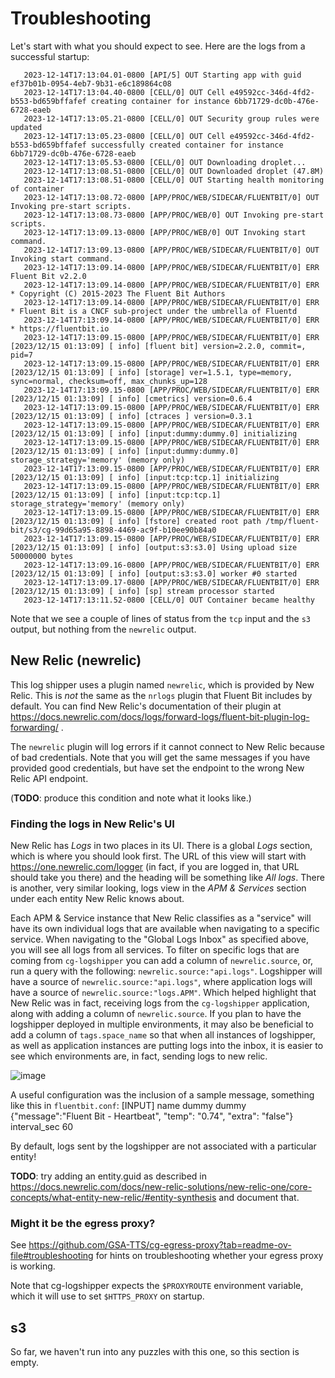 # Troubleshooting

Let's start with what you should expect to see. Here are the logs from a successful startup:

```
   2023-12-14T17:13:04.01-0800 [API/5] OUT Starting app with guid ef37b01b-0954-4eb7-9b31-e6c189864c08
   2023-12-14T17:13:04.40-0800 [CELL/0] OUT Cell e49592cc-346d-4fd2-b553-bd659bffafef creating container for instance 6bb71729-dc0b-476e-6728-eaeb
   2023-12-14T17:13:05.21-0800 [CELL/0] OUT Security group rules were updated
   2023-12-14T17:13:05.23-0800 [CELL/0] OUT Cell e49592cc-346d-4fd2-b553-bd659bffafef successfully created container for instance 6bb71729-dc0b-476e-6728-eaeb
   2023-12-14T17:13:05.53-0800 [CELL/0] OUT Downloading droplet...
   2023-12-14T17:13:08.51-0800 [CELL/0] OUT Downloaded droplet (47.8M)
   2023-12-14T17:13:08.51-0800 [CELL/0] OUT Starting health monitoring of container
   2023-12-14T17:13:08.72-0800 [APP/PROC/WEB/SIDECAR/FLUENTBIT/0] OUT Invoking pre-start scripts.
   2023-12-14T17:13:08.73-0800 [APP/PROC/WEB/0] OUT Invoking pre-start scripts.
   2023-12-14T17:13:09.13-0800 [APP/PROC/WEB/0] OUT Invoking start command.
   2023-12-14T17:13:09.13-0800 [APP/PROC/WEB/SIDECAR/FLUENTBIT/0] OUT Invoking start command.
   2023-12-14T17:13:09.14-0800 [APP/PROC/WEB/SIDECAR/FLUENTBIT/0] ERR Fluent Bit v2.2.0
   2023-12-14T17:13:09.14-0800 [APP/PROC/WEB/SIDECAR/FLUENTBIT/0] ERR * Copyright (C) 2015-2023 The Fluent Bit Authors
   2023-12-14T17:13:09.14-0800 [APP/PROC/WEB/SIDECAR/FLUENTBIT/0] ERR * Fluent Bit is a CNCF sub-project under the umbrella of Fluentd
   2023-12-14T17:13:09.14-0800 [APP/PROC/WEB/SIDECAR/FLUENTBIT/0] ERR * https://fluentbit.io
   2023-12-14T17:13:09.15-0800 [APP/PROC/WEB/SIDECAR/FLUENTBIT/0] ERR [2023/12/15 01:13:09] [ info] [fluent bit] version=2.2.0, commit=, pid=7
   2023-12-14T17:13:09.15-0800 [APP/PROC/WEB/SIDECAR/FLUENTBIT/0] ERR [2023/12/15 01:13:09] [ info] [storage] ver=1.5.1, type=memory, sync=normal, checksum=off, max_chunks_up=128
   2023-12-14T17:13:09.15-0800 [APP/PROC/WEB/SIDECAR/FLUENTBIT/0] ERR [2023/12/15 01:13:09] [ info] [cmetrics] version=0.6.4
   2023-12-14T17:13:09.15-0800 [APP/PROC/WEB/SIDECAR/FLUENTBIT/0] ERR [2023/12/15 01:13:09] [ info] [ctraces ] version=0.3.1
   2023-12-14T17:13:09.15-0800 [APP/PROC/WEB/SIDECAR/FLUENTBIT/0] ERR [2023/12/15 01:13:09] [ info] [input:dummy:dummy.0] initializing
   2023-12-14T17:13:09.15-0800 [APP/PROC/WEB/SIDECAR/FLUENTBIT/0] ERR [2023/12/15 01:13:09] [ info] [input:dummy:dummy.0] storage_strategy='memory' (memory only)
   2023-12-14T17:13:09.15-0800 [APP/PROC/WEB/SIDECAR/FLUENTBIT/0] ERR [2023/12/15 01:13:09] [ info] [input:tcp:tcp.1] initializing
   2023-12-14T17:13:09.15-0800 [APP/PROC/WEB/SIDECAR/FLUENTBIT/0] ERR [2023/12/15 01:13:09] [ info] [input:tcp:tcp.1] storage_strategy='memory' (memory only)
   2023-12-14T17:13:09.15-0800 [APP/PROC/WEB/SIDECAR/FLUENTBIT/0] ERR [2023/12/15 01:13:09] [ info] [fstore] created root path /tmp/fluent-bit/s3/cg-99d65a95-8898-4469-ac9f-b10ee90b84a0
   2023-12-14T17:13:09.15-0800 [APP/PROC/WEB/SIDECAR/FLUENTBIT/0] ERR [2023/12/15 01:13:09] [ info] [output:s3:s3.0] Using upload size 50000000 bytes
   2023-12-14T17:13:09.16-0800 [APP/PROC/WEB/SIDECAR/FLUENTBIT/0] ERR [2023/12/15 01:13:09] [ info] [output:s3:s3.0] worker #0 started
   2023-12-14T17:13:09.17-0800 [APP/PROC/WEB/SIDECAR/FLUENTBIT/0] ERR [2023/12/15 01:13:09] [ info] [sp] stream processor started
   2023-12-14T17:13:11.52-0800 [CELL/0] OUT Container became healthy
```

Note that we see a couple of lines of status from the `tcp` input and the `s3` output, but nothing from the `newrelic` output.

## New Relic (newrelic)

This log shipper uses a plugin named `newrelic`, which is provided by New Relic. This is *not* the same as the `nrlogs` plugin that Fluent Bit includes by default. You can find New Relic's documentation of their plugin at https://docs.newrelic.com/docs/logs/forward-logs/fluent-bit-plugin-log-forwarding/ .

The `newrelic` plugin will log errors if it cannot connect to New Relic because of bad credentials. Note that you will get the same messages if you have provided good credentials, but have set the endpoint to the wrong New Relic API endpoint.

(**TODO**: produce this condition and note what it looks like.)

### Finding the logs in New Relic's UI
New Relic has *Logs* in two places in its UI. There is a global *Logs* section, which is where you should look first. The URL of this view will start with https://one.newrelic.com/logger (in fact, if you are logged in, that URL should take you there) and the heading will be something like _All logs_. There is another, very similar looking, logs view in the *APM & Services* section under each entity New Relic knows about.

Each APM & Service instance that New Relic classifies as a "service" will have its own individual logs that are available when navigating to a specific service. When navigating to the "Global Logs Inbox" as specified above, you will see all logs from all services. To filter on specific logs that are coming from `cg-logshipper` you can add a column of `newrelic.source`, or, run a query with the following: `newrelic.source:"api.logs"`. Logshipper will have a source of `newrelic.source:"api.logs"`, where application logs will have a source of `newrelic.source:"logs.APM"`.
Which helped highlight that New Relic was in fact, receiving logs from the `cg-logshipper` application, along with adding a column of `newrelic.source`. If you plan to have the logshipper deployed in multiple environments, it may also be beneficial to add a column of `tags.space_name` so that when all instances of logshipper, as well as application instances are putting logs into the inbox, it is easier to see which environments are, in fact, sending logs to new relic.

![image](https://github.com/GSA-TTS/cg-logshipper/assets/130377221/a832b1f9-02df-41c2-a0c4-8f3f9558f67e)

A useful configuration was the inclusion of a sample message, something like this in `fluentbit.conf`:
[INPUT]
    name      dummy
    dummy     {"message":"Fluent Bit - Heartbeat", "temp": "0.74", "extra": "false"}
    interval_sec 60


By default, logs sent by the logshipper are not associated with a particular entity!

**TODO**: try adding an entity.guid as described in https://docs.newrelic.com/docs/new-relic-solutions/new-relic-one/core-concepts/what-entity-new-relic/#entity-synthesis and document that.

### Might it be the egress proxy?

See https://github.com/GSA-TTS/cg-egress-proxy?tab=readme-ov-file#troubleshooting for hints on troubleshooting whether your egress proxy is working.

Note that cg-logshipper expects the `$PROXYROUTE` environment variable, which it will use to set `$HTTPS_PROXY` on startup.

## s3

So far, we haven't run into any puzzles with this one, so this section is empty.